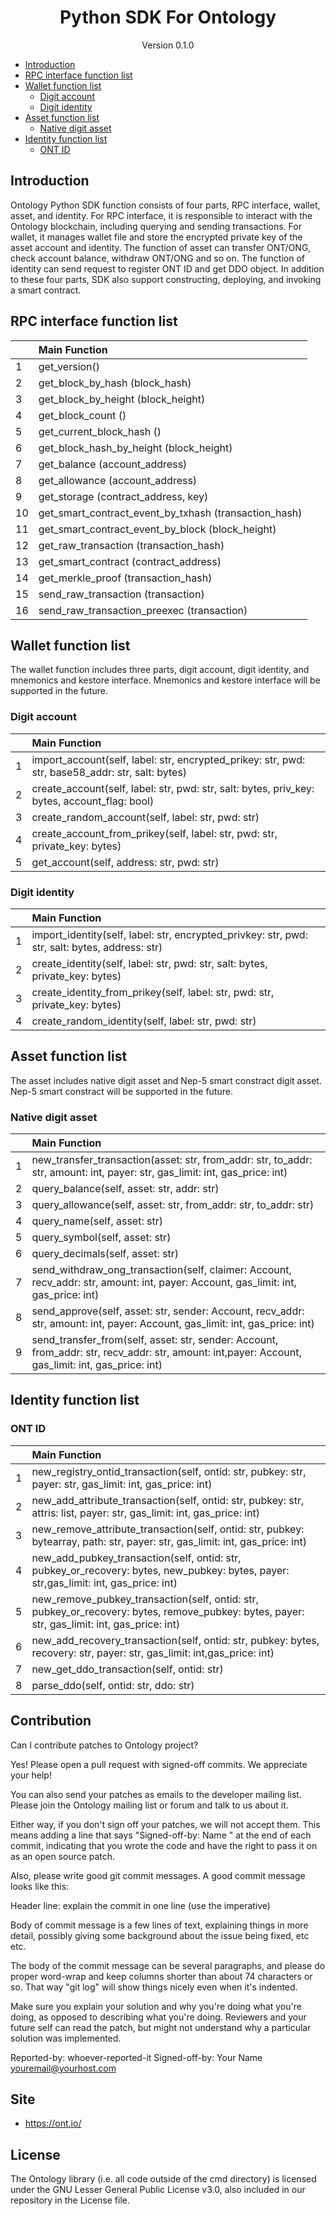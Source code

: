 <h1 align="center">Python SDK For Ontology</h1>

<p align="center" class="version">Version 0.1.0</p>

- [Introduction](#introduction)
- [RPC interface function list](#rpc-interface-function-list)
- [Wallet function list](#wallet-function-list)
  - [Digit account](#digit-account)
  - [Digit identity](#digit-identity)
- [Asset function list](#asset-function-list)
  - [Native digit asset](#native-digit-asset)
- [Identity function list](#identity-function-list)
  - [ONT ID](#ont-id)


## Introduction
Ontology Python SDK function consists of four parts, RPC interface, wallet, asset, and identity. For RPC interface, it is responsible to interact with the Ontology blockchain, including querying and sending transactions. For wallet, it manages wallet file and store the encrypted private key of the asset account and identity. The function of asset can transfer ONT/ONG, check account balance, withdraw ONT/ONG and so on. The function of identity can send request to register ONT ID and get DDO object. In addition to these four parts, SDK also support constructing, deploying, and invoking a smart contract. 



## RPC interface function list


 |     | Main   Function |     
 |:-----|:--------|
 |   1 | get_version()              |  
 |    2 | get_block_by_hash (block_hash)                    |  
 |    3 | get_block_by_height (block_height)                   |  
 |    4 | get_block_count ()               |  
 |    5 | get_current_block_hash ()                 |  
 |    6 | get_block_hash_by_height (block_height)                    |  
 |    7 | get_balance (account_address)            |                             
 |    8 | get_allowance (account_address)  |  
 |   9 | get_storage (contract_address, key)              |  
 |   10 | get_smart_contract_event_by_txhash (transaction_hash)  |  
 |   11 | get_smart_contract_event_by_block (block_height)               |  
 |   12 | get_raw_transaction (transaction_hash)         |  
 |   13 | get_smart_contract (contract_address)     | 
 |   14 | get_merkle_proof (transaction_hash)   |  
 |   15 | send_raw_transaction (transaction)    |  
 |  16 | send_raw_transaction_preexec (transaction)  | 


## Wallet function list

The wallet function includes three parts, digit account, digit identity, and mnemonics and kestore interface. Mnemonics and kestore interface will be supported in the future.
 
### Digit account

 |     | Main   Function |    
 |:-----|:--------|
|   1 | import_account(self, label: str, encrypted_prikey: str, pwd: str, base58_addr: str, salt: bytes)   |   
|   2 | create_account(self, label: str, pwd: str, salt: bytes, priv_key: bytes, account_flag: bool)   |
|   3 | create_random_account(self, label: str, pwd: str)|   
|   4 | create_account_from_prikey(self, label: str, pwd: str, private_key: bytes)    |   
|   5 | get_account(self, address: str, pwd: str)    |   


### Digit identity

 |     | Main   Function |       
 |:-----|:--------|
|   1 | import_identity(self, label: str, encrypted_privkey: str, pwd: str, salt: bytes, address: str) |   
|   2 | create_identity(self, label: str, pwd: str, salt: bytes, private_key: bytes)          |   
|   3 | create_identity_from_prikey(self, label: str, pwd: str, private_key: bytes)       |   
 |  4 | create_random_identity(self, label: str, pwd: str)           |    

   
## Asset function list

The asset includes native digit asset and Nep-5 smart constract digit asset. Nep-5 smart constract will be supported in the future.

### Native digit asset


 |     | Main   Function |         
 |:-----|:--------|
 |    1 | new_transfer_transaction(asset: str, from_addr: str, to_addr: str, amount: int, payer: str, gas_limit: int, gas_price: int)   |  
 |   2 | query_balance(self, asset: str, addr: str)                                                     |  
 |   3 | query_allowance(self, asset: str, from_addr: str, to_addr: str)                                      |  
 |   4 | query_name(self, asset: str)    |  
 |   5 | query_symbol(self, asset: str) |  
 |   6 | query_decimals(self, asset: str)                                                                   |  
 |   7 | send_withdraw_ong_transaction(self, claimer: Account, recv_addr: str, amount: int, payer: Account, gas_limit: int, gas_price: int) |                                                              
 |   8 | send_approve(self, asset: str, sender: Account, recv_addr: str, amount: int, payer: Account, gas_limit: int, gas_price: int) |                                                                       
 |   9 | send_transfer_from(self, asset: str, sender: Account, from_addr: str, recv_addr: str, amount: int,payer: Account, gas_limit: int, gas_price: int)|         
 
## Identity function list 

### ONT ID

 |     | Main   Function |          
 |:-----|:--------|
 |   1 | new_registry_ontid_transaction(self, ontid: str, pubkey: str, payer: str, gas_limit: int, gas_price: int)      |
|    2 | new_add_attribute_transaction(self, ontid: str, pubkey: str, attris: list, payer: str, gas_limit: int, gas_price: int)  |  
|    3 | new_remove_attribute_transaction(self, ontid: str, pubkey: bytearray, path: str, payer: str, gas_limit: int, gas_price: int) |  
 |   4 | new_add_pubkey_transaction(self, ontid: str, pubkey_or_recovery: bytes, new_pubkey: bytes, payer: str,gas_limit: int, gas_price: int)      |  
 |   5 | new_remove_pubkey_transaction(self, ontid: str, pubkey_or_recovery: bytes, remove_pubkey: bytes, payer: str, gas_limit: int, gas_price: int)                       |  
 |   6 | new_add_recovery_transaction(self, ontid: str, pubkey: bytes, recovery: str, payer: str, gas_limit: int,gas_price: int)    | 
 |   7 | new_get_ddo_transaction(self, ontid: str)      |                                                                                                 
 |   8 | parse_ddo(self, ontid: str, ddo: str)                 | 
                                                                                                   


## Contribution

Can I contribute patches to Ontology project?

Yes! Please open a pull request with signed-off commits. We appreciate your help!

You can also send your patches as emails to the developer mailing list.
Please join the Ontology mailing list or forum and talk to us about it.

Either way, if you don't sign off your patches, we will not accept them.
This means adding a line that says "Signed-off-by: Name <email>" at the
end of each commit, indicating that you wrote the code and have the right
to pass it on as an open source patch.

Also, please write good git commit messages.  A good commit message
looks like this:

Header line: explain the commit in one line (use the imperative)

Body of commit message is a few lines of text, explaining things
in more detail, possibly giving some background about the issue
being fixed, etc etc.

The body of the commit message can be several paragraphs, and
please do proper word-wrap and keep columns shorter than about
74 characters or so. That way "git log" will show things
nicely even when it's indented.

Make sure you explain your solution and why you're doing what you're
doing, as opposed to describing what you're doing. Reviewers and your
future self can read the patch, but might not understand why a
particular solution was implemented.

Reported-by: whoever-reported-it
Signed-off-by: Your Name <youremail@yourhost.com>


## Site

* https://ont.io/

## License

The Ontology library (i.e. all code outside of the cmd directory) is licensed under the GNU Lesser General Public License v3.0, also included in our repository in the License file.
